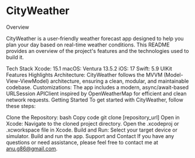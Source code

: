 # CityWeather
Overview

CityWeather is a user-friendly weather forecast app designed to help you plan your day based on real-time weather conditions. This README provides an overview of the project's features and the technologies used to build it.

Tech Stack
Xcode: 15.1
macOS: Ventura 13.5.2
iOS: 17
Swift: 5.9
UIKit
Features Highlights
Architecture: CityWeather follows the MVVM (Model-View-ViewModel) architecture, ensuring a clean, modular, and maintainable codebase.
Customizations: The app includes a modern, async/await-based URLSession APIClient inspired by OpenWeatherMap for efficient and clean network requests.
Getting Started
To get started with CityWeather, follow these steps:

Clone the Repository:
bash
Copy code
git clone [repository_url]
Open in Xcode:
Navigate to the cloned project directory.
Open the .xcodeproj or .xcworkspace file in Xcode.
Build and Run:
Select your target device or simulator.
Build and run the app.
Support and Contact
If you have any questions or need assistance, please feel free to contact me at anu.g86@gmail.com.
